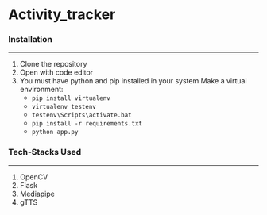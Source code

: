 # Activity_tracker

### Installation
---

1. Clone the repository
2. Open with code editor
3. You must have python and pip installed in your system
    Make a virtual environment:
    + ` pip install virtualenv `
    + ` virtualenv testenv `
    + ` testenv\Scripts\activate.bat `
    + ` pip install -r requirements.txt `
    + ` python app.py `
     

### Tech-Stacks Used
---
<ol>
<li>OpenCV
<li>Flask
<br/>
<li>Mediapipe
<br/>
<li>gTTS
<br/>
</ol>

